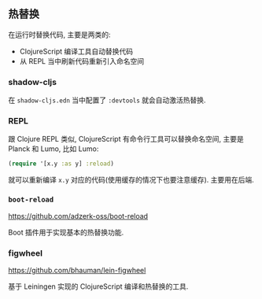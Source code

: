
热替换
----

在运行时替换代码, 主要是两类的:

* ClojureScript 编译工具自动替换代码
* 从 REPL 当中刷新代码重新引入命名空间

### shadow-cljs

在 `shadow-cljs.edn` 当中配置了 `:devtools` 就会自动激活热替换.

### REPL

跟 Clojure REPL 类似, ClojureScript 有命令行工具可以替换命名空间,
主要是 Planck 和 Lumo, 比如 Lumo:

```clojure
(require '[x.y :as y] :reload)
```

就可以重新编译 `x.y` 对应的代码(使用缓存的情况下也要注意缓存).
主要用在后端.

### `boot-reload`

https://github.com/adzerk-oss/boot-reload

Boot 插件用于实现基本的热替换功能.

### figwheel

https://github.com/bhauman/lein-figwheel

基于 Leiningen 实现的 ClojureScript 编译和热替换的工具.
